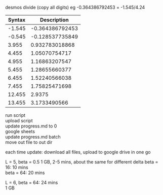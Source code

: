 desmos divide (copy all digits) eg -0.364386792453 = -1.545/4.24

| Syntax      | Description |
| ----------- | ----------- |
| -1.545      | -0.364386792453       |
| -0.545   | -0.128537735849        |
| 3.955   | 0.932783018868        |
| 4.455   | 1.05070754717        |
| 4.955   | 1.16863207547        |
| 5.455   | 1.28655660377        |
| 6.455   | 1.52240566038        |
| 7.455   | 1.75825471698        |
| 12.455   | 2.9375        |
| 13.455   | 3.1733490566        |

run script  
upload script  
update progress.md to 0  
google sheets  
update progress.md batch  
move out file to out dir

each time update: download all files, upload to google drive in one go

L = 5, beta = 0.5
1 GB, 2-5 mins, about the same for different delta
beta = 16: 10 mins  
beta = 64: 20 mins

L = 6, beta = 64: 24 mins  
1 GB

